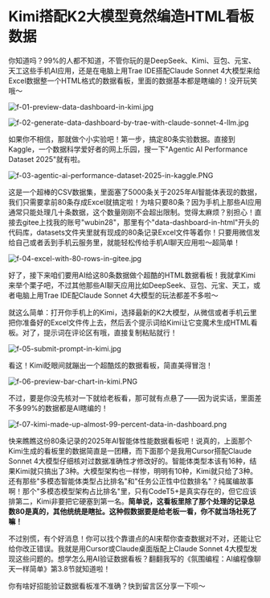 # Kimi搭配K2大模型竟然编造HTML看板数据

你知道吗？99%的人都不知道，不管你玩的是DeepSeek、Kimi、豆包、元宝、天工这些手机AI应用，还是在电脑上用Trae IDE搭配Claude Sonnet 4大模型来给Excel数据整一个HTML格式的数据看板，里面的数据基本都是瞎编的！没开玩笑哦～

![f-01-preview-data-dashboard-in-kimi.jpg](f-01-preview-data-dashboard-in-kimi.jpg)

![f-02-generate-data-dashboard-by-trae-with-claude-sonnet-4-llm.jpg](f-02-generate-data-dashboard-by-trae-with-claude-sonnet-4-llm.jpg)

如果你不相信，那就做个小实验吧！第一步，搞定80条实验数据。直接到Kaggle，一个数据科学爱好者的网上乐园，搜一下"Agentic AI Performance Dataset 2025"就有啦。

![f-03-agentic-ai-performance-dataset-2025-in-kaggle.PNG](f-03-agentic-ai-performance-dataset-2025-in-kaggle.png)

这是一个超棒的CSV数据集，里面塞了5000条关于2025年AI智能体表现的数据，我们只需要拿前80条存成Excel就搞定啦！为啥只要80条？因为手机上那些AI应用通常只能处理几十条数据，这个数量刚刚不会超出限制。觉得太麻烦？别担心！直接去gitee上找我的账号"wubin28"，那里有个"data-dashboard-in-html"开头的代码库，datasets文件夹里就有现成的80条记录Excel文件等着你！只要用微信发给自己或者丢到手机云服务里，就能轻松传给手机AI聊天应用啦～超简单！

![f-04-excel-with-80-rows-in-gitee.jpg](f-04-excel-with-80-rows-in-gitee.jpg)

好了，接下来咱们要用AI给这80条数据做个超酷的HTML数据看板！我就拿Kimi来举个栗子吧，不过其他那些AI聊天应用比如DeepSeek、豆包、元宝、天工，或者电脑上用Trae IDE配Claude Sonnet 4大模型的玩法都差不多啦～

就这么简单：打开你手机上的Kimi，选择最新的K2大模型，从微信或者手机云里把你准备好的Excel文件传上去，然后丢个提示词给Kimi让它变魔术生成HTML看板。对了，提示词在评论区有哦，直接复制粘贴就行！

![f-05-submit-prompt-in-kimi.jpg](f-05-submit-prompt-in-kimi.jpg)

看这！Kimi眨眼间就蹦出一个超酷炫的数据看板，简直美得冒泡！

![f-06-preview-bar-chart-in-kimi.PNG](f-06-preview-bar-chart-in-kimi.png)

不过，要是你没先核对一下就给老板看，那可就有点悬了——因为说实话，里面差不多99%的数据都是AI瞎编的！

![f-07-kimi-made-up-almost-99-percent-data-in-dashboard.png](f-07-kimi-made-up-almost-99-percent-data-in-dashboard.png)

快来瞧瞧这份80条记录的2025年AI智能体性能数据看板吧！说真的，上面那个Kimi生成的看板里的数据简直是一团糟，而下面那个是我用Cursor搭配Claude Sonnet 4大模型仔细核对过数据准确性才修改好的。智能体类型本该有16种，结果Kimi就只搞出了3种。大模型架构也一样惨，明明有10种，Kimi就只给了3种。还有那些"多模态智能体类型占比排名"和"任务公正性中位数排名"？纯属编故事啊！那个"多模态模型架构占比排名"里，只有CodeT5+是真实存在的，但它应该排第二，Kimi非要把它硬塞到第一名。**简单说，这看板里除了那个处理的记录总数80是真的，其他统统是瞎扯。这种假数据要是给老板一看，你不就当场社死了嘛！**

不过别慌，有个好消息！你可以找个靠谱点的AI来帮你查查数据对不对，还能让它给你改正错误。我就是用Cursor或Claude桌面版配上Claude Sonnet 4大模型发现这些问题的。想学怎么用AI验证数据看板？翻翻我写的《氛围编程：AI编程像聊天一样简单》第3.8节就知道啦！

你有啥好招能验证数据看板准不准确？快到留言区分享一下呗～